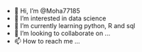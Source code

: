 - 👋 Hi, I’m @Moha77185
- 👀 I’m interested in data science 
- 🌱 I’m currently learning python, R and sql
- 💞️ I’m looking to collaborate on ...
- 📫 How to reach me ...

<!---
Moha77185/Moha77185 is a ✨ special ✨ repository because its `README.md` (this file) appears on your GitHub profile.
You can click the Preview link to take a look at your changes.
--->

